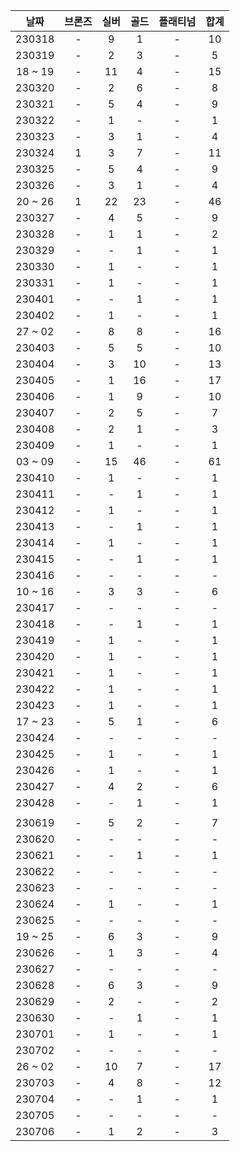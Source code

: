|  날짜   | 브론즈 | 실버 | 골드 | 플래티넘 | 합계 |
| :-----: | :----: | :--: | :--: | :------: | :--: |
| 230318  |   -    |  9   |  1   |    -     |  10  |
| 230319  |   -    |  2   |  3   |    -     |  5   |
| 18 ~ 19 |   -    |  11  |  4   |    -     |  15  |
| 230320  |   -    |  2   |  6   |    -     |  8   |
| 230321  |   -    |  5   |  4   |    -     |  9   |
| 230322  |   -    |  1   |  -   |    -     |  1   |
| 230323  |   -    |  3   |  1   |    -     |  4   |
| 230324  |   1    |  3   |  7   |    -     |  11  |
| 230325  |   -    |  5   |  4   |    -     |  9   |
| 230326  |   -    |  3   |  1   |    -     |  4   |
| 20 ~ 26 |   1    |  22  |  23  |    -     |  46  |
| 230327  |   -    |  4   |  5   |    -     |  9   |
| 230328  |   -    |  1   |  1   |    -     |  2   |
| 230329  |   -    |  -   |  1   |    -     |  1   |
| 230330  |   -    |  1   |  -   |    -     |  1   |
| 230331  |   -    |  1   |  -   |    -     |  1   |
| 230401  |   -    |  -   |  1   |    -     |  1   |
| 230402  |   -    |  1   |  -   |    -     |  1   |
| 27 ~ 02 |   -    |  8   |  8   |    -     |  16  |
| 230403  |   -    |  5   |  5   |    -     |  10  |
| 230404  |   -    |  3   |  10  |    -     |  13  |
| 230405  |   -    |  1   |  16  |    -     |  17  |
| 230406  |   -    |  1   |  9   |    -     |  10  |
| 230407  |   -    |  2   |  5   |    -     |  7   |
| 230408  |   -    |  2   |  1   |    -     |  3   |
| 230409  |   -    |  1   |  -   |    -     |  1   |
| 03 ~ 09 |   -    |  15  |  46  |    -     |  61  |
| 230410  |   -    |  1   |  -   |    -     |  1   |
| 230411  |   -    |  -   |  1   |    -     |  1   |
| 230412  |   -    |  1   |  -   |    -     |  1   |
| 230413  |   -    |  -   |  1   |    -     |  1   |
| 230414  |   -    |  1   |  -   |    -     |  1   |
| 230415  |   -    |  -   |  1   |    -     |  1   |
| 230416  |   -    |  -   |  -   |    -     |  -   |
| 10 ~ 16 |   -    |  3   |  3   |    -     |  6   |
| 230417  |   -    |  -   |  -   |    -     |  -   |
| 230418  |   -    |  -   |  1   |    -     |  1   |
| 230419  |   -    |  1   |  -   |    -     |  1   |
| 230420  |   -    |  1   |  -   |    -     |  1   |
| 230421  |   -    |  1   |  -   |    -     |  1   |
| 230422  |   -    |  1   |  -   |    -     |  1   |
| 230423  |   -    |  1   |  -   |    -     |  1   |
| 17 ~ 23 |   -    |  5   |  1   |    -     |  6   |
| 230424  |   -    |  -   |  -   |    -     |  -   |
| 230425  |   -    |  1   |  -   |    -     |  1   |
| 230426  |   -    |  1   |  -   |    -     |  1   |
| 230427  |   -    |  4   |  2   |    -     |  6   |
| 230428  |   -    |  -   |  1   |    -     |  1   |
|         |        |      |      |          |      |
| 230619  |   -    |  5   |  2   |    -     |  7   |
| 230620  |   -    |  -   |  -   |    -     |  -   |
| 230621  |   -    |  -   |  1   |    -     |  1   |
| 230622  |   -    |  -   |  -   |    -     |  -   |
| 230623  |   -    |  -   |  -   |    -     |  -   |
| 230624  |   -    |  1   |  -   |    -     |  1   |
| 230625  |   -    |  -   |  -   |    -     |  -   |
| 19 ~ 25 |   -    |  6   |  3   |    -     |  9   |
| 230626  |   -    |  1   |  3   |    -     |  4   |
| 230627  |   -    |  -   |  -   |    -     |  -   |
| 230628  |   -    |  6   |  3   |    -     |  9   |
| 230629  |   -    |  2   |  -   |    -     |  2   |
| 230630  |   -    |  -   |  1   |    -     |  1   |
| 230701  |   -    |  1   |  -   |    -     |  1   |
| 230702  |   -    |  -   |  -   |    -     |  -   |
| 26 ~ 02 |   -    |  10  |  7   |    -     |  17  |
| 230703  |   -    |  4   |  8   |    -     |  12  |
| 230704  |   -    |  -   |  1   |    -     |  1   |
| 230705  |   -    |  -   |  -   |    -     |  -   |
| 230706  |   -    |  1   |  2   |    -     |  3   |
